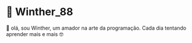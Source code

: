 # 🤠 Winther_88
👋 olá, sou Winther, um amador na arte da programação.
Cada dia tentando aprender mais e mais 🤓
